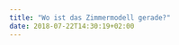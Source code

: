 ```yaml
---
title: "Wo ist das Zimmermodell gerade?"
date: 2018-07-22T14:30:19+02:00
---
```


<script src='https://api.mapbox.com/mapbox-gl-js/v0.44.2/mapbox-gl.js'></script>
<link href='https://api.mapbox.com/mapbox-gl-js/v0.44.2/mapbox-gl.css' rel='stylesheet' />

<div id='ca-demonstrator-map'></div>
<script>
    mapboxgl.accessToken = 'pk.eyJ1IjoiY29sbGVnaXVtYWNhZGVtaWN1bSIsImEiOiJjamdwZGFreWMwMzNiMzNvZmloZWs3eHNxIn0.ClXp6n8qltuq-IO9cUnsqw';
    var map = new mapboxgl.Map({
        container: 'ca-demonstrator-map',
        center: [8.6704,49.3966],
        zoom: 11.5,
        bearing: 0,
        pitch: 0,
        style: 'mapbox://styles/collegiumacademicum/cjh3tor1j2nha2rp86mehjslm'
    });

    map.on("load", function () {
        var el = document.createElement('div');
        el.className = 'marker';

        new mapboxgl.Marker(el)
        .setLngLat([8.63102,49.38501])
        .setPopup(new mapboxgl.Popup({ offset: 25 })
        .setHTML('Fensterplatz: <address>Kurfürsten-Anlage 58, 69117 Heidelberg</address>'))
        .addTo(map);
    });
</script>
